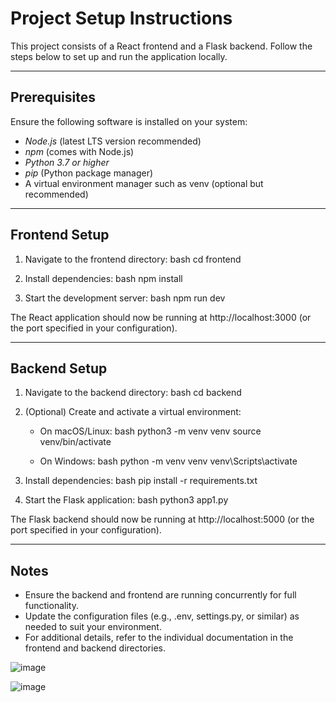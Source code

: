# Project Setup Instructions

This project consists of a React frontend and a Flask backend. Follow the steps below to set up and run the application locally.

---

## Prerequisites

Ensure the following software is installed on your system:
- *Node.js* (latest LTS version recommended)
- *npm* (comes with Node.js)
- *Python 3.7 or higher*
- *pip* (Python package manager)
- A virtual environment manager such as venv (optional but recommended)

---

## Frontend Setup

1. Navigate to the frontend directory:
   bash
   cd frontend
   

2. Install dependencies:
   bash
   npm install
   

3. Start the development server:
   bash
   npm run dev
   

The React application should now be running at http://localhost:3000 (or the port specified in your configuration).

---

## Backend Setup

1. Navigate to the backend directory:
   bash
   cd backend
   

2. (Optional) Create and activate a virtual environment:
   - On macOS/Linux:
     bash
     python3 -m venv venv
     source venv/bin/activate
     
   - On Windows:
     bash
     python -m venv venv
     venv\Scripts\activate
     

3. Install dependencies:
   bash
   pip install -r requirements.txt
   

4. Start the Flask application:
   bash
   python3 app1.py
   

The Flask backend should now be running at http://localhost:5000 (or the port specified in your configuration).

---

## Notes

- Ensure the backend and frontend are running concurrently for full functionality.
- Update the configuration files (e.g., .env, settings.py, or similar) as needed to suit your environment.
- For additional details, refer to the individual documentation in the frontend and backend directories.



![image](https://github.com/user-attachments/assets/9b21621d-f2c7-4958-a528-287185e03635)


![image](https://github.com/user-attachments/assets/22717c7e-ccc0-445f-a0ee-17dbccdb66ab)


